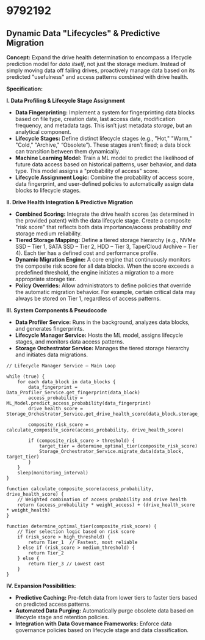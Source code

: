 # 9792192

## Dynamic Data "Lifecycles" & Predictive Migration

**Concept:** Expand the drive health determination to encompass a lifecycle prediction model for *data itself*, not just the storage medium.  Instead of simply moving data off failing drives, proactively manage data based on its predicted "usefulness" and access patterns *combined* with drive health.  

**Specification:**

**I. Data Profiling & Lifecycle Stage Assignment**

*   **Data Fingerprinting:**  Implement a system for fingerprinting data blocks based on file type, creation date, last access date, modification frequency, and metadata tags. This isn’t just metadata *storage*, but an analytical component.
*   **Lifecycle Stages:** Define distinct lifecycle stages (e.g., "Hot," "Warm," "Cold," "Archive," “Obsolete”).  These stages aren’t fixed; a data block can transition between them dynamically.
*   **Machine Learning Model:** Train a ML model to predict the likelihood of future data access based on historical patterns, user behavior, and data type.  This model assigns a "probability of access" score.
*   **Lifecycle Assignment Logic:**  Combine the probability of access score, data fingerprint, and user-defined policies to automatically assign data blocks to lifecycle stages.

**II.  Drive Health Integration & Predictive Migration**

*   **Combined Scoring:** Integrate the drive health scores (as determined in the provided patent) with the data lifecycle stage.  Create a composite "risk score" that reflects both data importance/access probability *and* storage medium reliability.
*   **Tiered Storage Mapping:**  Define a tiered storage hierarchy (e.g., NVMe SSD – Tier 1, SATA SSD – Tier 2, HDD – Tier 3, Tape/Cloud Archive – Tier 4).  Each tier has a defined cost and performance profile.
*   **Dynamic Migration Engine:**  A core engine that continuously monitors the composite risk score for all data blocks.  When the score exceeds a predefined threshold, the engine initiates a migration to a more appropriate storage tier.
*   **Policy Overrides:** Allow administrators to define policies that override the automatic migration behavior.  For example, certain critical data may always be stored on Tier 1, regardless of access patterns.

**III. System Components & Pseudocode**

*   **Data Profiler Service:** Runs in the background, analyzes data blocks, and generates fingerprints.
*   **Lifecycle Manager Service:** Hosts the ML model, assigns lifecycle stages, and monitors data access patterns.
*   **Storage Orchestrator Service:** Manages the tiered storage hierarchy and initiates data migrations.

```pseudocode
// Lifecycle Manager Service – Main Loop

while (true) {
    for each data_block in data_blocks {
        data_fingerprint = Data_Profiler_Service.get_fingerprint(data_block)
        access_probability = ML_Model.predict_access_probability(data_fingerprint)
        drive_health_score = Storage_Orchestrator_Service.get_drive_health_score(data_block.storage_location)

        composite_risk_score = calculate_composite_score(access_probability, drive_health_score)

        if (composite_risk_score > threshold) {
            target_tier = determine_optimal_tier(composite_risk_score)
            Storage_Orchestrator_Service.migrate_data(data_block, target_tier)
        }
    }
    sleep(monitoring_interval)
}

function calculate_composite_score(access_probability, drive_health_score) {
    // Weighted combination of access probability and drive health
    return (access_probability * weight_access) + (drive_health_score * weight_health)
}

function determine_optimal_tier(composite_risk_score) {
    // Tier selection logic based on risk score
    if (risk_score > high_threshold) {
        return Tier_1  // Fastest, most reliable
    } else if (risk_score > medium_threshold) {
        return Tier_2
    } else {
        return Tier_3 // Lowest cost
    }
}
```

**IV.  Expansion Possibilities:**

*   **Predictive Caching:**  Pre-fetch data from lower tiers to faster tiers based on predicted access patterns.
*   **Automated Data Purging:**  Automatically purge obsolete data based on lifecycle stage and retention policies.
*   **Integration with Data Governance Frameworks:**  Enforce data governance policies based on lifecycle stage and data classification.